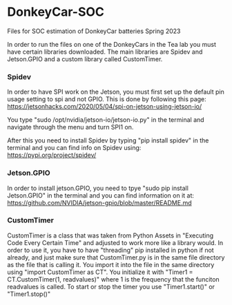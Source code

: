 # DonkeyCar-SOC
Files for SOC estimation of DonkeyCar batteries Spring 2023

In order to run the files on one of the DonkeyCars in the Tea lab you must have certain libraries downloaded. The main libraries are Spidev and Jetson.GPIO and a custom library called CustomTimer.

### Spidev 
In order to have SPI work on the Jetson, you must first set up the default pin usage setting to spi and not GPIO. This is done by following this page: https://jetsonhacks.com/2020/05/04/spi-on-jetson-using-jetson-io/

You type "sudo /opt/nvidia/jetson-io/jetson-io.py" in the terminal and navigate through the menu and turn SPI1 on. 

After this you need to install Spidev by typing "pip install spidev" in the terminal and you can find info on Spidev using: https://pypi.org/project/spidev/

### Jetson.GPIO
In order to install jetson.GPIO, you need to tpye "sudo pip install Jetson.GPIO" in the terminal and you can find information on it at: https://github.com/NVIDIA/jetson-gpio/blob/master/README.md

### CustomTimer
CustomTimer is a class that was taken from Python Assets in "Executing Code Every Certain Time" and adjusted to work more like a library would. In order to use it, you have to have "threading" pip installed in python if not already, and just make sure that CustomTimer.py is in the same file directory as the file that is calling it. You import it into the file in the same directory using "import CustomTimer as CT". You initialize it with "Timer1 = CT.CustomTimer(1, readvalues)" where 1 is the frequency that the funciton readvalues is called. To start or stop the timer you use "Timer1.start()" or "Timer1.stop()"
